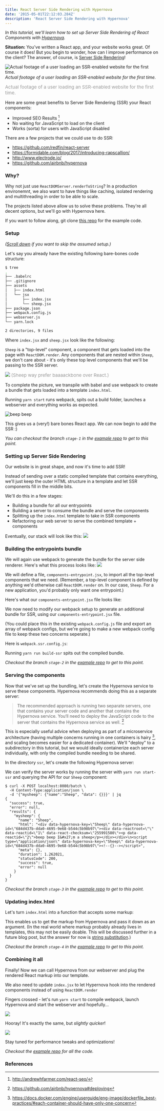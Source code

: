 ```yaml
---
title: React Server Side Rendering with Hypernova
date: '2015-05-01T22:12:03.284Z'
description: 'React Server Side Rendering with Hypernova'
---
```


_In this tutorial, we'll learn how to set up Server Side Rendering of React Components with [Hypernova](https://github.com/airbnb/hypernova)._

**Situation:** You've written a React app, and your website works great. Of course it does! But you begin to wonder, how can I improve performance on the client? The answer, of course, is [Server Side Rendering](https://facebook.github.io/react/docs/react-dom-server.html)!

![Actual footage of a user loading an SSR-enabled website for the first time.](https://media.tenor.co/images/8e9b53a9854d5333a923fca831064508/tenor.gif)
_Actual footage of a user loading an SSR-enabled website for the first time._

<span style="color: #999; font-size: 15px; text-align: center">Actual footage of a user loading an SSR-enabled website for the first time.</span>

Here are some great benefits to Server Side Rendering (SSR) your React components:

- Improved SEO Results [^1]
- No waiting for JavaScript to load on the client
- Works (sorta) for users with JavaScript disabled

There are a few projects that we could use to do SSR:

- https://github.com/redfin/react-server
- https://formidable.com/blog/2017/introducing-rapscallion/
- http://www.electrode.io/
- https://github.com/airbnb/hypernova

### Why?

Why not just use `ReactDOMServer.renderToString`? In a production environemnt, we also want to have things like caching, isolated rendering and multithreading in order to be able to scale.

The projects listed above allow us to solve these problems. They're all decent options, but we'll go with Hypernova here.

If you want to follow along, git clone [this repo](https://github.com/magicmark/ServerSideRenderingExample) for the example code.

### Setup

_([Scroll down](#servingthecomponents) if you want to skip the assumed setup.)_

Let's say you already have the existing following bare-bones code structure:

```bash
$ tree
.
├── .babelrc
├── .gitignore
├── assets
│   ├── index.html
│   └── jsx
│       ├── index.jsx
│       └── sheep.jsx
├── package.json
├── webpack.config.js
├── webserver.js
└── yarn.lock

2 directories, 9 files
```

Where `index.jsx` and `sheep.jsx` look like the following:

<script src="https://gist.github.com/magicmark/55599b44c94b7ad31b447a25afce1fea.js"></script>

`Sheep` is a "top-level" component, a component that gets loaded into the page with `ReactDOM.render`. Any components that are nested within `Sheep`, we don't care about - it's only these top level components that we'll be passing to the SSR server.

![](https://i.imgur.com/g2cTcza.jpg)
<span style="color: #999; font-size: 15px; text-align: center">(Sheep way prefer baaaackbone over React.)</span>

To complete the picture, we transpile with babel and use webpack to create a bundle that gets loaded into a template `index.html`.

<script src="https://gist.github.com/magicmark/f96f5d22f7ceb78c66d811c5da05aeed.js"></script>

Running `yarn start` runs webpack, spits out a build folder, launches a webserver and everything works as expected.

![beep beep](https://i.imgur.com/4k6bRV0.png)

This gives us a (very!) bare bones React app. We can now begin to add the SSR :)

_You can checkout the branch `stage-1` in the [example repo](https://github.com/magicmark/ServerSideRenderingExample/tree/stage-1) to get to this point._

### Setting up Server Side Rendering

Our website is in great shape, and now it's time to add SSR!

Instead of sending over a static compiled template that contains everything, we'll just keep the outer HTML structure in a template and let SSR components fill in the middle bits.

We'll do this in a few stages:

- Building a bundle for all our entrypoints
- Building a server to consume the bundle and serve the components
- Splitting up the `index.html` template to take in SSR components
- Refactoring our web server to serve the combined template + components

Eventually, our stack will look like this:
![](https://i.imgur.com/lP3aXs2.png)

### Building the entrypoints bundle

We will again use webpack to generate the bundle for the server side renderer. Here's what this process looks like:
![](https://i.imgur.com/t3IgvNX.png)

We will define a file, `components-entrypoint.jsx`, to import all the top-level components that we need. (Remember, a top-level component is defined by anything we'd otherwise call `ReactDOM.render` on. In our case, `Sheep`. For a new application, you'd probably only want one entrypoint.)

Here's what our `components-entrypoint.jsx` file looks like:

<script src="https://gist.github.com/magicmark/c62b4ae00e9f0bcfb99462feb8d48893.js"></script>

We now need to modify our webpack setup to generate an additional bundle for SSR, using our `components-entrypoint.jsx` file.

(You could place this in the existing `webpack.config.js` file and export an array of webpack configs, but we're going to make a new webpack config file to keep these two concerns seperate.)

Here is `webpack.ssr.config.js`:

<script src="https://gist.github.com/magicmark/6a2cff6c2fd11b4c424e2557df118d02.js"></script>

Running `yarn run build-ssr` spits out the compiled bundle.

_Checkout the branch `stage-2` in the [example repo](https://github.com/magicmark/ServerSideRenderingExample/tree/stage-2) to get to this point._

### Serving the components

Now that we've set up the bundling, let's create the Hypernova service to serve these components. Hypernova recommends doing this as a separate server:

> The recommended approach is running two separate servers, one that contains your server code and another that contains the Hypernova service. You‘ll need to deploy the JavaScript code to the server that contains the Hypernova service as well. [^2]

This is especially useful advice when deploying as part of a microservice architecture (having multiple concerns running in one containers is hairy [^3], and scaling becomes easier for a dedicated container). We'll "deploy" to a subdirectory in this tutorial, but we would ideally containerize each server individually, with only the compiled bundle needing to be shared.

In the directory `ssr`, let's create the following Hypernova server:

<script src="https://gist.github.com/magicmark/46d4cf41d8dc6f338428890801a309e3.js"></script>

We can verify the server works by running the server with `yarn run start-ssr` and querying the API for our `Sheep` component:

```
$ curl -X POST localhost:8080/batch \
  -H Content-Type:application/json \
  -d '{"mysheep": {"name":"Sheep", "data": {}}}' | jq
{
  "success": true,
  "error": null,
  "results": {
    "mysheep": {
      "name": "Sheep",
      "html": "<div data-hypernova-key=\"Sheep\" data-hypernova-id=\"684d437b-dda0-4695-9e68-b544c5b98b97\"><div data-reactroot=\"\" data-reactid=\"1\" data-react-checksum=\"255991580\"><p data-reactid=\"2\">beep beep I&#x27;m a sheep</p></div></div>\n<script type=\"application/json\" data-hypernova-key=\"Sheep\" data-hypernova-id=\"684d437b-dda0-4695-9e68-b544c5b98b97\"><!--{}--></script>",
      "meta": {},
      "duration": 1.262021,
      "statusCode": 200,
      "success": true,
      "error": null
    }
  }
}
```

_Checkout the branch `stage-3` in the [example repo](https://github.com/magicmark/ServerSideRenderingExample/tree/stage-3) to get to this point._

### Updating index.html

Let's turn `index.html` into a function that accepts some markup:

<script src="https://gist.github.com/magicmark/75177ecdf89eec6e4cc1709a11c6ebd8.js"></script>

This enables us to get the markup from Hypernova and pass it down as an argument. (In the real world where markup probably already lives in templates, this may not be easily doable. This will be discussed further in a future blog post, but the answer for now is [string substitution](https://github.com/airbnb/hypernova-ruby/blob/04d7260/lib/hypernova.rb#L38).)

_Checkout the branch `stage-4` in the [example repo](https://github.com/magicmark/ServerSideRenderingExample/tree/stage-4) to get to this point._

### Combining it all

Finally! Now we can call Hypernova from our webserver and plug the rendered React markup into our template.

<script src="https://gist.github.com/magicmark/b0129e5dd3e0327ffafafc2dc88ba315.js"></script>

We also need to update `index.jsx` to let Hypernova hook into the rendered components instead of using `ReactDOM.render`

<script src="https://gist.github.com/magicmark/4db35f601ce630b06f7d4bbbc62bec74.js"></script>

Fingers crossed - let's run `yarn start` to compile webpack, launch Hypernova and start the webserver and hopefully...

![](https://i.imgur.com/oH7JeTQ.png)

Hooray! It's exactly the same, but _slightly quicker_!

![](https://media.giphy.com/media/11sBLVxNs7v6WA/giphy.gif)

Stay tuned for performance tweaks and optimizations!

_Checkout the [example repo](https://github.com/magicmark/ServerSideRenderingExample) for all the code._

### References

[^1]: http://andrewhfarmer.com/react-seo/
[^2]: https://github.com/airbnb/hypernova#deploying
[^3]: https://docs.docker.com/engine/userguide/eng-image/dockerfile_best-practices/#each-container-should-have-only-one-concern
